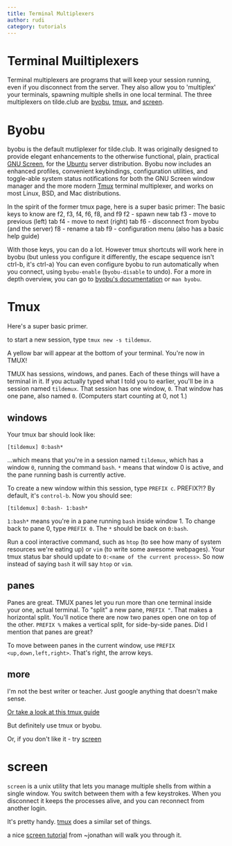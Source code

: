 ```yaml
---
title: Terminal Multiplexers
author: rudi
category: tutorials
---
```


# Terminal Muiltiplexers
Terminal multiplexers are programs that will keep your session running, even if you disconnect from the server. They also allow you to 'multiplex' your terminals, spawning multiple shells in one local terminal. The three multiplexers on tilde.club are [byobu](https://linux.die.net/man/1/byobu), [tmux](https://linux.die.net/man/1/tmux), and [screen](https://linux.die.net/man/1/screen).

# Byobu
byobu is the default mutliplexer for tilde.club. It was originally designed to provide elegant enhancements to the otherwise functional, plain, practical [GNU Screen](http://www.gnu.org/software/screen/), for the [Ubuntu](https://ubuntu.com/) server distribution. Byobu now includes an enhanced profiles, convenient keybindings, configuration utilities, and toggle-able system status notifications for both the GNU Screen window manager and the more modern [Tmux](https://github.com/tmux/tmux) terminal multiplexer, and works on most Linux, BSD, and Mac distributions.

In the spirit of the former tmux page, here is a super basic primer:
The basic keys to know are f2, f3, f4, f6, f8, and f9
f2 - spawn new tab
f3 - move to previous (left) tab
f4 - move to next (right) tab
f6 - disconnect from byobu (and the server)
f8 - rename a tab
f9 - configuration menu (also has a basic help guide)

With those keys, you can do a lot. However tmux shortcuts will work here in byobu (but unless you configure it differently, the escape sequence isn't ctrl-b, it's ctrl-a)
You can even configure byobu to run automatically when you connect, using `byobu-enable` (`byobu-disable` to undo).
For a more in depth overview, you can go to [byobu's documentation](https://www.byobu.org/documentation) or `man byobu`.

# Tmux
Here's a super basic primer.

to start a new session, type `tmux new -s tildemux`.

A yellow bar will appear at the bottom of your terminal. You're now in TMUX!

TMUX has sessions, windows, and panes. Each of these things will have a terminal in it. If you actually typed what I told you to earlier, you'll be in a session named `tildemux`. That session has one window, `0`. That window has one pane, also named `0`. (Computers start counting at 0, not 1.)

## windows

Your tmux bar should look like: 

`[tildemux] 0:bash*`

…which means that you're in a session named `tildemux`, which has a window `0`, running the command `bash`. `*` means that window 0 is active, and the pane running bash is currently active.

To create a new window within this session, type `PREFIX c`. PREFIX?!? By default, it's `control-b`. Now you should see:

`[tildemux] 0:bash- 1:bash*`

`1:bash*` means you're in a pane running `bash` inside window 1. To change back to pane 0, type `PREFIX 0`. The `*` should be back on `0:bash`.

Run a cool interactive command, such as `htop` (to see how many of system resources we're eating up) or `vim` (to write some awesome webpages). Your tmux status bar should update to `0:<name of the current process>`. So now instead of saying `bash` it will say `htop` or `vim`.

## panes

Panes are great. TMUX panes let you run more than one terminal inside your one, actual terminal. To "split" a new pane, `PREFIX "`. That makes a horizontal split. You'll notice there are now two panes open one on top of the other. `PREFIX %` makes a vertical split, for side-by-side panes. Did I mention that panes are great?

To move between panes in the current window, use `PREFIX <up,down,left,right>`. That's right, the arrow keys.

## more

I'm not the best writer or teacher. Just google anything that doesn't make sense. 

[Or take a look at this tmux guide](http://robots.thoughtbot.com/a-tmux-crash-course)

But definitely use tmux or byobu.

Or, if you don't like it - try [screen](screen.html)

# screen

`screen` is a unix utility that lets you manage multiple shells from within a single window. You switch between them with a few keystrokes. When you disconnect it keeps the processes alive, and you can reconnect from another login.

It's pretty handy. [tmux](tmux.html) does a similar set of things.

a nice [screen tutorial](http://tilde.club/~jonathan/screen/) from ~jonathan will walk you through it.

